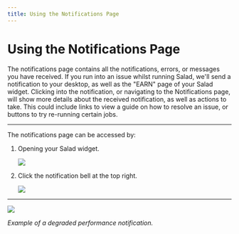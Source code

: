 ```yaml
---
title: Using the Notifications Page
---
```


# Using the Notifications Page

The notifications page contains all the notifications, errors, or messages you have received. If you run into an issue whilst running Salad, we'll send a notification to your desktop, as well as the "EARN" page of your Salad widget. Clicking into the notification, or navigating to the Notifications page, will show more details about the received notification, as well as actions to take. This could include links to view a guide on how to resolve an issue, or buttons to try re-running certain jobs. 

* * *

The notifications page can be accessed by:

1. Opening your Salad widget.
   
   ![](https://s3.amazonaws.com/helpscout.net/docs/assets/615b47bfca9e0011a4434693/images/68ac20ef8e97a048e5e61a29/file-pgMSxRAIwz.png)
2. Click the notification bell at the top right.
   
   ![](https://s3.amazonaws.com/helpscout.net/docs/assets/615b47bfca9e0011a4434693/images/68ac258e89cf2c5abd2cb30f/file-9HFnZLHvF3.png)

* * *

![](https://s3.amazonaws.com/helpscout.net/docs/assets/615b47bfca9e0011a4434693/images/625586471bcb836085626bac/file-WcMqCLzQjA.png)

*Example of a degraded performance notification.*

